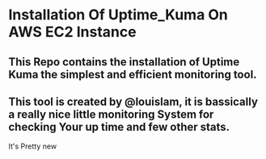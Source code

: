 # Installation Of Uptime_Kuma On AWS EC2 Instance
## This Repo contains the installation of Uptime Kuma the simplest and efficient monitoring tool.

## This tool is created by @louislam, it is bassically a really nice little monitoring System for checking Your up time and few other stats.
It's Pretty new
